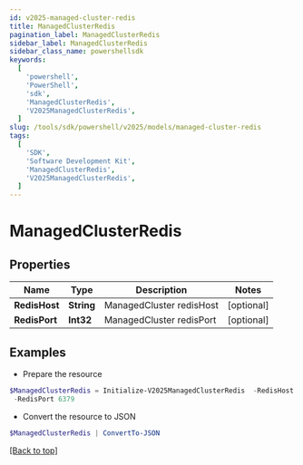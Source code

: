 ```yaml
---
id: v2025-managed-cluster-redis
title: ManagedClusterRedis
pagination_label: ManagedClusterRedis
sidebar_label: ManagedClusterRedis
sidebar_class_name: powershellsdk
keywords:
  [
    'powershell',
    'PowerShell',
    'sdk',
    'ManagedClusterRedis',
    'V2025ManagedClusterRedis',
  ]
slug: /tools/sdk/powershell/v2025/models/managed-cluster-redis
tags:
  [
    'SDK',
    'Software Development Kit',
    'ManagedClusterRedis',
    'V2025ManagedClusterRedis',
  ]
---
```


# ManagedClusterRedis

## Properties

| Name          | Type       | Description              | Notes      |
| ------------- | ---------- | ------------------------ | ---------- |
| **RedisHost** | **String** | ManagedCluster redisHost | [optional] |
| **RedisPort** | **Int32**  | ManagedCluster redisPort | [optional] |

## Examples

- Prepare the resource

```powershell
$ManagedClusterRedis = Initialize-V2025ManagedClusterRedis  -RedisHost megapod-useast1-shared-redis.cloud.sailpoint.com `
 -RedisPort 6379
```

- Convert the resource to JSON

```powershell
$ManagedClusterRedis | ConvertTo-JSON
```

[[Back to top]](#)
